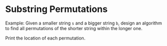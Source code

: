 Substring Permutations
======================

Example: Given a smaller string `s` and a bigger string `b`, design an
algorithm to find all permutations of the shorter string within the
longer one.

Print the location of each permutation.

